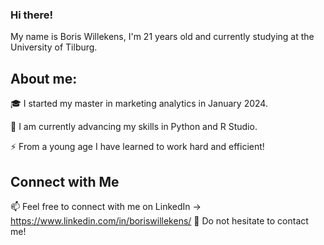 ### Hi there!

My name is Boris Willekens, I'm 21 years old and currently studying at the University of Tilburg.

## About me:
🎓 I started my master in marketing analytics in January 2024.

🌱 I am currently advancing my skills in Python and R Studio.

⚡ From a young age I have learned to work hard and efficient!

## Connect with Me
📫 Feel free to connect with me on LinkedIn -> https://www.linkedin.com/in/boriswillekens/ 
💬 Do not hesitate to contact me!


<!--
**BorisWillekens/BorisWillekens** is a ✨ _special_ ✨ repository because its `README.md` (this file) appears on your GitHub profile.

Here are some ideas to get you started:

- 🔭 I’m currently working on ...
- 🌱 I’m currently learning ...
- 👯 I’m looking to collaborate on ...
- 🤔 I’m looking for help with ...
- 💬 Ask me about ...
- 📫 How to reach me: ...
- 😄 Pronouns: ...
- ⚡ Fun fact: ...
-->
